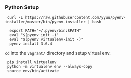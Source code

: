 ### Python Setup

```
 curl -L https://raw.githubusercontent.com/yyuu/pyenv-installer/master/bin/pyenv-installer | bash

  export PATH="~/.pyenv/bin:$PATH"
  eval "$(pyenv init -)"
  eval "$(pyenv virtualenv-init -)"
  pyenv install 3.6.4
```

`cd` into the `vagrant/` directory and setup virtual env.

```
 pip install virtualenv
 python -m virtualenv env --always-copy
 source env/bin/activate
```
